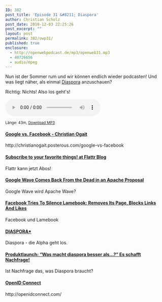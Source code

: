 ```yaml
---
ID: 382
post_title: 'Episode 31 &#8211; Diaspora'
author: Christian Scholz
post_date: 2010-12-03 22:25:26
post_excerpt: ""
layout: post
permalink: 382/owp31/
published: true
enclosure:
  - http://openwebpodcast.de/mp3/openweb31.mp3
  - 40726656
  - audio/mpeg
---
```


Nun ist der Sommer rum und wir können endlich wieder podcasten! Und was liegt näher, als einmal <a href="http://joindiaspora.com">Diaspora</a> anzuschauen?

Richtig: Nichts! Also los geht's!

<audio controls>
  <source src="http://openwebpodcast.de/mp3/openweb31.mp3" type="audio/mpeg">
  Ihr Browser unterstützt diesen Audio-Player nicht.
</audio>

<small>Länge: 43m, <a href="http://openwebpodcast.de/mp3/openweb31.mp3">Download MP3</a></small>

<div class="fblink">
    <h4><a href="http://christianogait.posterous.com/google-vs-facebook">Google vs. Facebook - Christian Ogait</a></h4>
    <div class="fbdesc">
        http://christianogait.posterous.com/google-vs-facebook
    </div>
</div>

<div class="fblink">
    <h4><a href="http://blog.flattr.net/2010/11/subscribe-to-your-favorite-things/">Subscribe to your favorite things! at Flattr Blog</a></h4>
    <div class="fbdesc">
        Flattr kann jetzt Abos!
    </div>
</div>


<div class="fblink">
    <h4><a href="http://mashable.com/2010/11/25/apache-wave-google/">Google Wave Comes Back From the Dead in an Apache Proposal</a></h4>
    <div class="fbdesc">
        Google Wave wird Apache Wave?
    </div>
</div>


<div class="fblink">
    <h4><a href="http://techcrunch.com/2010/11/22/facebook-blocks-lamebook/">Facebook Tries To Silence Lamebook: Removes Its Page, Blocks Links And Likes</a></h4>
    <div class="fbdesc">
        Facebook und Lamebook
    </div>
</div>

<div class="fblink">
    <h4><a href="http://www.joindiaspora.com/">DIASPORA*</a></h4>
    <div class="fbdesc">
        Diaspora - die Alpha geht los.
    </div>
</div>

<div class="fblink">
    <h4><a href="http://netzwertig.com/2010/11/26/produktlaunch-was-macht-diaspora-besser-als-es-schafft-nachfrage/">Produktlaunch: “Was macht diaspora besser als…?”  Es schafft Nachfrage!</a></h4>
    <div class="fbdesc">
        Ist Nachfrage das, was Diaspora braucht?
    </div>
</div>

<div class="fblink">
    <h4><a href="http://openidconnect.com/">OpenID Connect</a></h4>
    <div class="fbdesc">
        http://openidconnect.com/
    </div>
</div>
